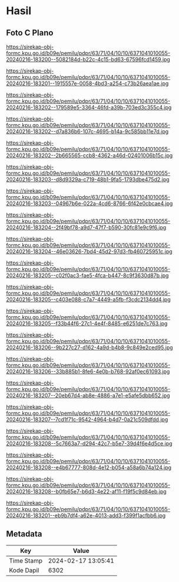 # Hasil

## Foto C Plano

https://sirekap-obj-formc.kpu.go.id/b09e/pemilu/pdpr/63/71/04/10/10/6371041010055-20240216-183200--5082184d-b22c-4c15-bd63-67596fcd1459.jpg

https://sirekap-obj-formc.kpu.go.id/b09e/pemilu/pdpr/63/71/04/10/10/6371041010055-20240216-183201--1915557e-0058-4bd3-a254-c73b26aea1ae.jpg

https://sirekap-obj-formc.kpu.go.id/b09e/pemilu/pdpr/63/71/04/10/10/6371041010055-20240216-183202--179589e5-3364-46fd-a39b-703ed3c355c4.jpg

https://sirekap-obj-formc.kpu.go.id/b09e/pemilu/pdpr/63/71/04/10/10/6371041010055-20240216-183202--d7a836b6-107c-4695-b14a-9c585bb11e7d.jpg

https://sirekap-obj-formc.kpu.go.id/b09e/pemilu/pdpr/63/71/04/10/10/6371041010055-20240216-183202--2b665565-ccb8-4362-a46d-02401006b15c.jpg

https://sirekap-obj-formc.kpu.go.id/b09e/pemilu/pdpr/63/71/04/10/10/6371041010055-20240216-183203--d8d9329a-c719-48b1-9fa5-1793dbe475d2.jpg

https://sirekap-obj-formc.kpu.go.id/b09e/pemilu/pdpr/63/71/04/10/10/6371041010055-20240216-183203--04967b6e-022a-4cd6-8766-6f42e0cbcae4.jpg

https://sirekap-obj-formc.kpu.go.id/b09e/pemilu/pdpr/63/71/04/10/10/6371041010055-20240216-183204--2f49bf78-a9d7-47f7-b590-30fc81e9c9f6.jpg

https://sirekap-obj-formc.kpu.go.id/b09e/pemilu/pdpr/63/71/04/10/10/6371041010055-20240216-183204--46e03626-7bd4-45d2-97d3-fb460725951c.jpg

https://sirekap-obj-formc.kpu.go.id/b09e/pemilu/pdpr/63/71/04/10/10/6371041010055-20240216-183205--c02f0ac3-fae5-4fca-b447-8c9f3630d87b.jpg

https://sirekap-obj-formc.kpu.go.id/b09e/pemilu/pdpr/63/71/04/10/10/6371041010055-20240216-183205--c403e088-c7a7-4449-a5fb-f3cdc2134dd4.jpg

https://sirekap-obj-formc.kpu.go.id/b09e/pemilu/pdpr/63/71/04/10/10/6371041010055-20240216-183205--f33b44f6-27c1-4e4f-8485-e6251de7c763.jpg

https://sirekap-obj-formc.kpu.go.id/b09e/pemilu/pdpr/63/71/04/10/10/6371041010055-20240216-183206--9b227c27-d162-4a9d-b4b8-9c849e2ced95.jpg

https://sirekap-obj-formc.kpu.go.id/b09e/pemilu/pdpr/63/71/04/10/10/6371041010055-20240216-183206--33b885b1-8fe6-4e0b-b768-92af0ec61093.jpg

https://sirekap-obj-formc.kpu.go.id/b09e/pemilu/pdpr/63/71/04/10/10/6371041010055-20240216-183207--20eb67d4-ab8e-4886-a7e1-e5afe5dbb652.jpg

https://sirekap-obj-formc.kpu.go.id/b09e/pemilu/pdpr/63/71/04/10/10/6371041010055-20240216-183207--7cd1f71c-9542-4964-b4d7-0a21c509dfdd.jpg

https://sirekap-obj-formc.kpu.go.id/b09e/pemilu/pdpr/63/71/04/10/10/6371041010055-20240216-183208--5c7663a7-d294-42c7-b5e7-39d4f6e4d5ce.jpg

https://sirekap-obj-formc.kpu.go.id/b09e/pemilu/pdpr/63/71/04/10/10/6371041010055-20240216-183208--e4b67777-808d-4e12-b054-a58a6b74a124.jpg

https://sirekap-obj-formc.kpu.go.id/b09e/pemilu/pdpr/63/71/04/10/10/6371041010055-20240216-183208--b0fb65e7-b6d3-4e22-af11-f19f5c9d84eb.jpg

https://sirekap-obj-formc.kpu.go.id/b09e/pemilu/pdpr/63/71/04/10/10/6371041010055-20240216-183201--eb9b7df4-a62e-4013-add3-f399f1acfbb6.jpg


## Metadata

| Key        | Value               |
| ---------- | ------------------- |
| Time Stamp | 2024-02-17 13:05:41 |
| Kode Dapil | 6302                |



